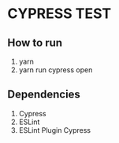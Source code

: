 # CYPRESS TEST

## How to run

1. yarn
2. yarn run cypress open

## Dependencies

1. Cypress
2. ESLint
3. ESLint Plugin Cypress